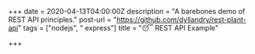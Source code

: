 +++
date = 2020-04-13T04:00:00Z
description = "A barebones demo of REST API principles."
post-url = "https://github.com/dyllandry/rest-plant-api"
tags = ["nodejs", " express"]
title = "😴 REST API Example"

+++
